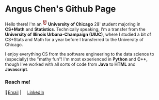 # Angus Chen's Github Page

Hello there! I'm an <img src=images/UChicago_Shield_2Color_Maroon_WhiteBorder_RGB.png width=14, height=20> **University of Chicago** 28' student majoring in **CS+Math** and **Statistics**. Technically speaking, I'm a transfer from the <img src=https://brand.illinois.edu/wp-content/uploads/2025/02/Illinois_logo_fullcolor_%C2%AE_rgb.png width=11, height=14> **University of Illinois Urbana-Champaign (UIUC)**, where I studied a bit of CS+Stats and Math for a year before I transferred to the University of Chicago.

I enjoy everything CS from the software engineering to the data science to (especially) the "mathy fun"! I'm most experienced in **Python** and **C++**, though I've worked with all sorts of code from **Java** to **HTML** and **Javascript**.



### Reach me!

📧[Email](angusc@uchicago.edu ) | <img src=https://upload.wikimedia.org/wikipedia/commons/thumb/8/81/LinkedIn_icon.svg/2048px-LinkedIn_icon.svg.png width=12 height=12> [LinkedIn](https://www.linkedin.com/in/iisangus/)


<!-- ### University life

- ~~Freshman Year~~ (Completed)
- Sophomore Year (<- you are here) -->


<!--
**iis-angus/iis-angus** is a ✨ _special_ ✨ repository because its `README.md` (this file) appears on your GitHub profile.

Here are some ideas to get you started:

- 🔭 I’m currently working on ...
- 🌱 I’m currently learning ...
- 👯 I’m looking to collaborate on ...
- 🤔 I’m looking for help with ...
- 💬 Ask me about ...
- 📫 How to reach me: ...
- 😄 Pronouns: ...
- ⚡ Fun fact: ...
-->
